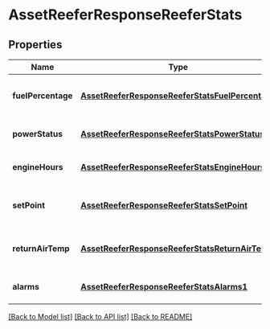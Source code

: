 # AssetReeferResponseReeferStats

## Properties
Name | Type | Description | Notes
------------ | ------------- | ------------- | -------------
**fuelPercentage** | [**AssetReeferResponseReeferStatsFuelPercentage**](AssetReeferResponse_reeferStats_fuelPercentage.md) | Fuel percentage of the reefer | [optional] [default to null]
**powerStatus** | [**AssetReeferResponseReeferStatsPowerStatus**](AssetReeferResponse_reeferStats_powerStatus.md) | Power status of the reefer | [optional] [default to null]
**engineHours** | [**AssetReeferResponseReeferStatsEngineHours**](AssetReeferResponse_reeferStats_engineHours.md) | Engine hours of the reefer | [optional] [default to null]
**setPoint** | [**AssetReeferResponseReeferStatsSetPoint**](AssetReeferResponse_reeferStats_setPoint.md) | Set point temperature of the reefer | [optional] [default to null]
**returnAirTemp** | [**AssetReeferResponseReeferStatsReturnAirTemp**](AssetReeferResponse_reeferStats_returnAirTemp.md) | Return air temperature of the reefer | [optional] [default to null]
**alarms** | [**AssetReeferResponseReeferStatsAlarms1**](AssetReeferResponse_reeferStats_alarms_1.md) | Reefer alarms | [optional] [default to null]

[[Back to Model list]](../README.md#documentation-for-models) [[Back to API list]](../README.md#documentation-for-api-endpoints) [[Back to README]](../README.md)


